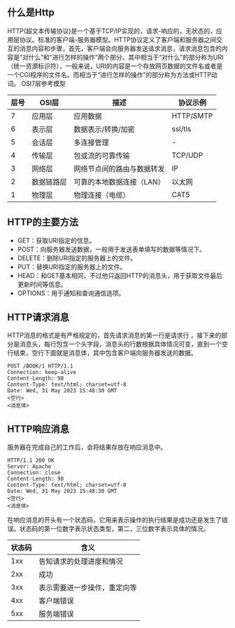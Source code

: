 ## 什么是Http

HTTP(超文本传输协议)是一个基于TCP/IP实现的，请求-响应的，无状态的，应用层协议。标准的客户端-服务器模型。HTTP协议定义了客户端和服务器之间交互的消息内容和步骤，首先，客户端会向服务器发送请求消息，请求消息包含的内容是“对什么”和“进行怎样的操作”两个部分。其中相当于“对什么”的部分称为URI（统一资源标识符），一般来说，URI的内容是一个存放网页数据的文件名或者是一个CGI程序的文件名。而相当于“进行怎样的操作”的部分称为方法或HTTP动词。
OSI7层参考模型

| 层号 | OSI层 | 描述 | 协议示例 |
|---|---|---|---|
|7|应用层|应用数据|HTTP/SMTP|
|6|表示层|数据表示/转换/加密|ssl/tls|
|5|会话层|多连接管理|-|
|4|传输层|包或流的可靠传输|TCP/UDP|
|3|网络层|网络节点间的路由与数据转发|IP|
|2|数据链路层|可靠的本地数据连接（LAN）|以太网|
|1|物理层|物理连接（电缆）|CAT5|



## HTTP的主要方法

- GET：获取URI指定的信息。
- POST：向服务器发送数据，一般用于发送表单填写的数据等情况下。
- DELETE：删除URI指定的服务器上的文件。
- PUT：替换URI指定的服务器上的文件。
- HEAD：和GET基本相同，不过他只返回HTTP的消息头，用于获取文件最后更新时间等信息。
- OPTIONS：用于通知和查询通信选项。

## HTTP请求消息
HTTP消息的格式是有严格规定的，首先请求消息的第一行是请求行 ，接下来的部分是消息头，每行包含一个头字段，消息头的行数根据具体情况可变，直到一个空行结束，空行下面就是消息体，其中包含客户端向服务器发送的数据。
```
POST /BOOK/1 HTTP/1.1
Connection: keep-alive
Content-Length: 98
Content-Type: text/html; charset=utf-8
Date: Wed, 31 May 2023 15:48:30 GMT
<空行>
<消息体>
```

## HTTP响应消息
服务器在完成自己的工作后，会将结果存放在响应消息中。
```
HTTP/1.1 200 OK
Server: Apache
Connection: close
Content-Length: 98
Content-Type: text/html; charset=utf-8
Date: Wed, 31 May 2023 15:48:30 GMT
<空行>
<消息体>
```

在响应消息的开头有一个状态码，它用来表示操作的执行结果是成功还是发生了错误。状态码的第一位数字表示状态类型，第二，三位数字表示具体的情况。

|状态码|含义|
|--|--|
|1xx|告知请求的处理进度和情况|
|2xx|成功|
|3xx|表示需要进一步操作，重定向等|
|4xx|客户端错误|
|5xx|服务端错误|
